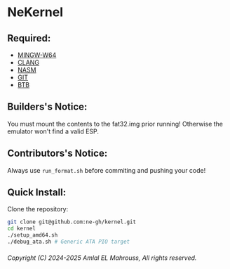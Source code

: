 <!-- Read Me of NeKernel -->

# NeKernel

## Required:

- [MINGW-W64](https://www.mingw-w64.org/)
- [CLANG](https://clang.llvm.org/)
- [NASM](https://nasm.us/)
- [GIT](https://git-scm.com/)
- [BTB](https://github.com/ne-gh/btb)

## Builders's Notice:

You must mount the contents to the fat32.img prior running! Otherwise the emulator won't find a valid ESP.

## Contributors's Notice:

Always use `run_format.sh` before commiting and pushing your code!

## Quick Install:

Clone the repository:

```sh
git clone git@github.com:ne-gh/kernel.git
cd kernel
./setup_amd64.sh
./debug_ata.sh # Generic ATA PIO target
```

###### Copyright (C) 2024-2025 Amlal EL Mahrouss, All rights reserved.
